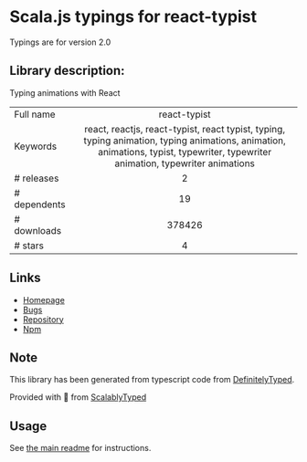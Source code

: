 
# Scala.js typings for react-typist

Typings are for version 2.0

## Library description:
Typing animations with React

|                    |                 |
| ------------------ | :-------------: |
| Full name          | react-typist |
| Keywords           | react, reactjs, react-typist, react typist, typing, typing animation, typing animations, animation, animations, typist, typewriter, typewriter animation, typewriter animations |
| # releases         | 2 |
| # dependents       | 19 |
| # downloads        | 378426 |
| # stars            | 4 |

## Links
- [Homepage](https://github.com/jstejada/react-typist#readme)
- [Bugs](https://github.com/jstejada/react-typist/issues)
- [Repository](https://github.com/jstejada/react-typist)
- [Npm](https://www.npmjs.com/package/react-typist)
    


## Note
This library has been generated from typescript code from [DefinitelyTyped](https://definitelytyped.org).

Provided with :purple_heart: from [ScalablyTyped](https://github.com/oyvindberg/ScalablyTyped)

## Usage
See [the main readme](../../readme.md) for instructions.


